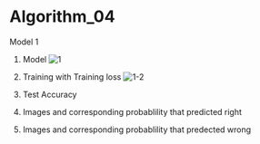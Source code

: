 # Algorithm_04
Model 1
1. Model
![1](https://user-images.githubusercontent.com/66149086/83390065-28e78800-a42c-11ea-9930-f8ab35ab25f6.PNG)

2. Training with Training loss
![1-2](https://user-images.githubusercontent.com/66149086/83390300-8da2e280-a42c-11ea-8e94-88227919e3e5.PNG)

3. Test Accuracy


4. Images and corresponding probablility that predicted right

5. Images and corresponding probablility that predected wrong
